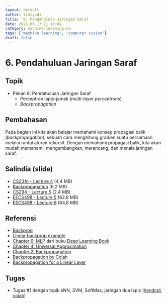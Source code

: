 ```yaml
---
layout: default
author: irosyadi
title:  6. Pendahuluan Jaringan Saraf
date: 2021-06-17 21:18:02
category: machine-learning-cv
tags: ["machine learning", "computer vision"]
draft: false
---
```


# 6. Pendahuluan Jaringan Saraf

## Topik
- Pekan 6: Pendahuluan Jaringan Saraf
    - Perceptron lapis-jamak (*multi-layer perceptrons*)
    - *Backpropagation*

## Pembahasan
Pada bagian ini kita akan belajar memahami konsep propagasi balik (*backpropagation*), sebuah cara menghitung gradien suatu persamaan melalui rantai aturan rekursif. Dengan memahami propagasi balik, kita akan mudah memahami, mengembangkan, merancang, dan menala jaringan saraf.

## Salindia (slide)
- [CS231n - Lecture 4](http://cs231n.stanford.edu/slides/2021/lecture_4.pdf) (4,4 MB)
- [Backpropagation](http://cs231n.stanford.edu/slides/2021/discussion_2_backprop.pdf) (6,2 MB)
- [CS294 - Lecture 5](https://bcourses.berkeley.edu/courses/1453965/files/69603696/download) (2,4 MB)
- [EECS498 - Lecture 5](https://web.eecs.umich.edu/~justincj/slides/eecs498/FA2020/598_FA2020_lecture05.pdf) (62,8 MB)
- [EECS498 - Lecture 6](https://web.eecs.umich.edu/~justincj/slides/eecs498/FA2020/598_FA2020_lecture06.pdf) (64,6 MB)

## Referensi
- [Backprop](http://cs231n.github.io/optimization-2)
- [Linear backprop example](http://cs231n.stanford.edu/handouts/linear-backprop.pdf)
- [Chapter 6: MLP](https://www.deeplearningbook.org/contents/mlp.html) dari buku [Deep Learning Book](http://www.deeplearningbook.org/)
- [Chapter 4: Universal Approximation](http://neuralnetworksanddeeplearning.com/chap4.html)
- [Chapter 2: Backpropagation](http://neuralnetworksanddeeplearning.com/chap2.html)
- [Backpropagation by Colah](http://colah.github.io/posts/2015-08-Backprop/)
- [Backpropagation for a Linear Layer](https://web.eecs.umich.edu/~justincj/teaching/eecs498/FA2020/linear-backprop.html)

## Tugas
- Tugas #1 dengan topik kNN, SVM, SoftMax, jaringan dua lapis ([handout](https://cs231n.github.io/assignments2021/assignment1/), [colab](https://cs231n.github.io/assignments/2021/assignment1_colab.zip))